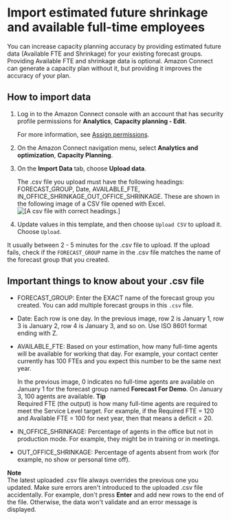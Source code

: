 # Import estimated future shrinkage and available full\-time employees<a name="upload-estimated-future-shrinkage"></a>

You can increase capacity planning accuracy by providing estimated future data \(Available FTE and Shrinkage\) for your existing forecast groups\. Providing Available FTE and shrinkage data is optional\. Amazon Connect can generate a capacity plan without it, but providing it improves the accuracy of your plan\.

## How to import data<a name="how-to-import-shrinkage-data"></a>

1. Log in to the Amazon Connect console with an account that has security profile permissions for **Analytics**, **Capacity planning \- Edit**\. 

   For more information, see [Assign permissions](required-optimization-permissions.md)\. 

1. On the Amazon Connect navigation menu, select **Analytics and optimization**, **Capacity Planning**\.

1. On the **Import Data** tab, choose **Upload data**\.

   The \.csv file you upload must have the following headings: FORECAST\_GROUP, Date, AVAILABLE\_FTE, IN\_OFFICE\_SHRINKAGE\_OUT\_OFFICE\_SHRINKAGE\. These are shown in the following image of a CSV file opened with Excel\.  
![\[A csv file with correct headings.\]](http://docs.aws.amazon.com/connect/latest/adminguide/images/wfm-capacity-planning-csv-template.png)

1. Update values in this template, and then choose `Upload CSV` to upload it\. Choose `Upload`\.

It usually between 2 \- 5 minutes for the \.csv file to upload\. If the upload fails, check if the `FORECAST_GROUP` name in the \.csv file matches the name of the forecast group that you created\.

## Important things to know about your \.csv file<a name="important-things-about-import-shrinkage-data"></a>
+ FORECAST\_GROUP: Enter the EXACT name of the forecast group you created\. You can add multiple forecast groups in this `.csv` file\. 
+ Date: Each row is one day\. In the previous image, row 2 is January 1, row 3 is January 2, row 4 is January 3, and so on\. Use ISO 8601 format ending with Z\.
+ AVAILABLE\_FTE: Based on your estimation, how many full\-time agents will be available for working that day\. For example, your contact center currently has 100 FTEs and you expect this number to be the same next year\.

  In the previous image, 0 indicates no full\-time agents are available on January 1 for the forecast group named **Forecast For Demo**\. On January 3, 100 agents are available\.
**Tip**  
Required FTE \(the output\) is how many full\-time agents are required to meet the Service Level target\. For example, if the Required FTE = 120 and Available FTE = 100 for next year, then that means a deficit = 20\.
+ IN\_OFFICE\_SHRINKAGE: Percentage of agents in the office but not in production mode\. For example, they might be in training or in meetings\.
+ OUT\_OFFICE\_SHRINKAGE: Percentage of agents absent from work \(for example, no show or personal time off\)\.

**Note**  
The latest uploaded \.csv file always overrides the previous one you updated\. Make sure errors aren't introduced to the uploaded \.csv file accidentally\. For example, don't press **Enter** and add new rows to the end of the file\. Otherwise, the data won't validate and an error message is displayed\.